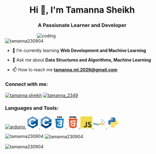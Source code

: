 <h1 align="center">Hi 👋, I'm Tamanna Sheikh</h1>
<h3 align="center">A Passionate Learner and Developer</h3>

<img src="https://miro.medium.com/v2/resize:fit:679/1*NCGC9pN10cTacXQpBq7PvA.gif" align="right" width="400" alt="coding">


<p align="left"> <img src="https://komarev.com/ghpvc/?username=tamanna230904&label=Profile%20views&color=0e75b6&style=flat" alt="tamanna230904" /> </p>

- 🌱 I’m currently learning **Web Development and Machine Learning**

- 💬 Ask me about **Data Structures and Algorithms, Machine Learning**

- 📫 How to reach me **tamanna.ml.2026@gmail.com**

<h3 align="left">Connect with me:</h3>
<p align="left">
<a href="linkedin.com/in/tamanna-sheikh-66bba2276" target="blank"><img align="center" src="https://raw.githubusercontent.com/rahuldkjain/github-profile-readme-generator/master/src/images/icons/Social/linked-in-alt.svg" alt="tamanna sheikh" height="30" width="40" /></a>
<a href="https://instagram.com/tamanna_2349" target="blank"><img align="center" src="https://raw.githubusercontent.com/rahuldkjain/github-profile-readme-generator/master/src/images/icons/Social/instagram.svg" alt="tamanna_2349" height="30" width="40" /></a>
</p>

<h3 align="left">Languages and Tools:</h3>
<p align="left"> <a href="https://www.arduino.cc/" target="_blank" rel="noreferrer"> <img src="https://cdn.worldvectorlogo.com/logos/arduino-1.svg" alt="arduino" width="40" height="40"/> </a> <a href="https://www.cprogramming.com/" target="_blank" rel="noreferrer"> <img src="https://raw.githubusercontent.com/devicons/devicon/master/icons/c/c-original.svg" alt="c" width="40" height="40"/> </a> <a href="https://www.w3schools.com/cpp/" target="_blank" rel="noreferrer"> <img src="https://raw.githubusercontent.com/devicons/devicon/master/icons/cplusplus/cplusplus-original.svg" alt="cplusplus" width="40" height="40"/> </a> <a href="https://www.w3schools.com/css/" target="_blank" rel="noreferrer"> <img src="https://raw.githubusercontent.com/devicons/devicon/master/icons/css3/css3-original-wordmark.svg" alt="css3" width="40" height="40"/> </a> <a href="https://www.w3.org/html/" target="_blank" rel="noreferrer"> <img src="https://raw.githubusercontent.com/devicons/devicon/master/icons/html5/html5-original-wordmark.svg" alt="html5" width="40" height="40"/> </a> <a href="https://developer.mozilla.org/en-US/docs/Web/JavaScript" target="_blank" rel="noreferrer"> <img src="https://raw.githubusercontent.com/devicons/devicon/master/icons/javascript/javascript-original.svg" alt="javascript" width="40" height="40"/> </a> <a href="https://www.mysql.com/" target="_blank" rel="noreferrer"> <img src="https://raw.githubusercontent.com/devicons/devicon/master/icons/mysql/mysql-original-wordmark.svg" alt="mysql" width="40" height="40"/> </a> <a href="https://www.python.org" target="_blank" rel="noreferrer"> <img src="https://raw.githubusercontent.com/devicons/devicon/master/icons/python/python-original.svg" alt="python" width="40" height="40"/> </a> </p>

<p><img align="left" src="https://github-readme-stats.vercel.app/api/top-langs?username=tamanna230904&show_icons=true&locale=en&layout=compact" alt="tamanna230904" /></p>

<p>&nbsp;<img align="center" src="https://github-readme-stats.vercel.app/api?username=tamanna230904&show_icons=true&locale=en" alt="tamanna230904" /></p>

<p><img align="center" src="https://github-readme-streak-stats.herokuapp.com/?user=tamanna230904&" alt="tamanna230904" /></p>
